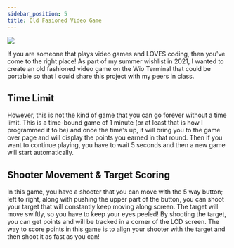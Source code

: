 ```yaml
---
sidebar_position: 5
title: Old Fasioned Video Game
---
```

![](https://pbs.twimg.com/media/E-l8GkvUUAUeeGb.jpg)

If you are someone that plays video games and LOVES coding, then you've come to the right place! As part of my summer wishlist in 2021, I wanted to create an old fashioned video game on the Wio Terminal that could be portable so that I could share this project with my peers in class. 

## Time Limit

However, this is not the kind of game that you can go forever without a time limit. This is a time-bound game of 1 minute (or at least that is how I programmed it to be) and once the time's up, it will bring you to the game over page and will display the points you earned in that round. Then if you want to continue playing, you have to wait 5 seconds and then a new game will start automatically.

## Shooter Movement & Target Scoring

In this game, you have a shooter that you can move with the 5 way button; left to right, along with pushing the upper part of the button, you can shoot your target that will constantly keep moving along screen. The target will move swiftly, so you have to keep your eyes peeled! By shooting the target, you can get points and will be tracked in a corner of the LCD screen. The way to score points in this game is to align your shooter with the target and then shoot it as fast as you can!
